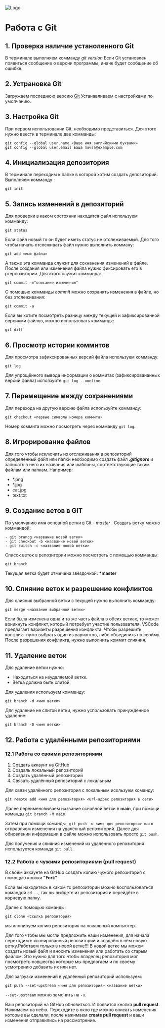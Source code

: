 ![Logo](Git-Logo-1788C.png)
# Работа с Git 
## 1. Проверка наличие устаноленного Git
В терминале выполняем комманду *git version*
Если Git установлен появиться сообщение о версии программы, иначе будет сообщение об ошибке.
## 2. Устрановка Git
Загружаем последнюю версию  [Git](https://git-scm.com/downloads)
Устанавливаем с настройками по умолчанию.
## 3. Настройка Git
При первом использовании Git, необходимо представиться. Для этого нужно ввести в терминале две комманды:
```
git config --global user.name «Ваше имя английскими буквами»
git config --global user.email ваша почта@example.com
```
## 4. Инициализация депозитория
В терминале переходим к папке в которой хотим создать депозиторий. Выполняем комманду :
~~~
git init
~~~
## 5. Запись изменений в депозиторий
Для проверки в каком состоянии находится файл используем комманду:
```
git status
```
Если файл новый то он будет иметь статус не отслеживаемый. Для того чтобы начать отслеживать файл нужно выполнить комману:
```
git add «имя файла»
```
А также эта комманда служит для сохнанения изменений в файле.
После создания или изменения файла нужно фиксировать его в ргерпозитории. Для этого служит комманда:
```
git commit -m"описание изменения"
```
С помощью комманды *commit* можно сохранять изменения в файле, но без отслеживания:
```
git commit -a
```
Если вы хотите посмотреть разницу между текущей и зафиксированной версиями файлов, можно использовать коммандк:
```
git diff
```
## 6. Просмотр истории коммитов
Для просмотра зафиксированных версий файла используем комманду:
```
git log
```
 Для упрощённого вывода информации о коммитах (зафиксировананных версий файла) исползуйте `git log --oneline`.
## 7. Перемещение между сохранениями
Для перехода на другую версию файла используйте комманду:
```
git checkout «первые символы номера коммита»
```
Номер коммита можно посмотреть через комманду `git log`.

## 8. Игрорирование файлов
Для того чтобы исключить из отслеживания в репозиторий определённый файл или папки необходимо создать файл *__.gitignore__* и записать в него их названия или шаблоны, соответствующие таким файлам или папкам. Например:
* *.png
* *.jpg
* cat.jpg
* text.txt

## 9. Создание ветов в GIT
По умолчанию имя основной ветки в Git - *master* . 
Создать ветку можно коммандой:
```
- git brancg <название новой ветки>
- git checkout -b <название новой ветки>
- git switch -c <название новой ветки>
``` 
Список веток в репозитории можно посмотреть с помощью комманды:
```
git branch
```
Текущая ветка будет отмечена звёздочкой: **\*master**

## 10. Слияние веток и разрешение конфликтов
Для слияния выбранной ветки с текущей нужно выполнить комманду:
```
git merge <название выбранной ветки>
```
Если была изменена одна и та же часть файла в обеих ветках, то может воникнуть конфликт, который потребует участие пользователя.
VSCode предлагает варианты разрешения конфликта.
Чтобы разрешить конфликт нужо выбрать один из вариантов, либо объединить по свойму.
После разрешения конфликта, нужно выполнить коммит слияния.
## 11. Удаление веток
Для удаление ветки нужно:
* Находиться на неудаляемой ветке.
* Ветка должна быть слитой.

Для удаления используем комманду:
```
git branch -d <имя ветки>
```
Для удаление не слитой ветки, нужно успользовать принуждённое удаление:
```
git branch -D <имя ветки>
```
## 12. Работа с удалёнными репозиториями
### 12.1 Работа со своими репозиториями
1. Создать аккаунт на GitHub
2. Создаль локальный репозиторий
3. Создать удалённый репозиторий
4. Связать удалённый репозиторий с локальным

Для связи удалённого репозитория с локальным исользуем команду:
```
git remote add <имя для репозитория> <url-адрес репозитория в сети>
```
Далее переименовываем название основной ветки в **main**, при помощи команды `git branch -M main`. 

Затем при помощи команды ` git push -u <имя для репозитория> main` отправляем изменения на удалённый репозиторий. Далее для обновлении информации в файле можно использовать просто `git push`.

Для получения и слияния изменений из удалённого репозитория используется команда `git pull`.
### 12.2 Работа с чужими репозиториями (pull request)
 В своём аккаунте на GitHub создать копию чужого репозитория  с помощью кнопки **"Fork"**.

 Если вы находитесь в каком то репозитории можно воспользоваться командой `cd ..`, так вы выйдете из репозитория и перейдёте в корневую папку.
 
 Далее с помощью команды:
 ```
 git clone <Ссылка репозитория>
```
мы клонируем копию репозитория на локальный компьютер.

Для того чтобы мы могли предложить наши изменения, для начала переходим в клонированный репозиторий и создаём в нём новую ветку.Работаем только в новой ветке!!! В новой ветке мы можем создать новый файл и вносить изменения или работать со старым файлом. Это нужно для того чтобы владелец репозитория мог посмотреть новшества которые мы предлогаем и по своему усмотрению добавить их или нет.

Для загрузки изменений в удалённый репозиторий используем:
```
git push --set-upstream <имя для репозитория> <название ветки> 
```
`--set-upstream` можно заменить на `-u`.

Ваш репозиторий на GitHub обновиться. И появится кнопка **pull request**. Нажимаем на неёю. Переходите в окно где можно описать изменения которые вы сделали, после нажимаем **create pull request** и ваши изменения отправились на рассмотрение.